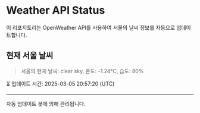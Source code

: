 
# Weather API Status

이 리포지토리는 OpenWeather API를 사용하여 서울의 날씨 정보를 자동으로 업데이트합니다.

## 현재 서울 날씨
> 서울의 현재 날씨: clear sky, 온도: -1.24°C, 습도: 80%

⏳ 업데이트 시간: 2025-03-05 20:57:20 (UTC)

---
자동 업데이트 봇에 의해 관리됩니다.
